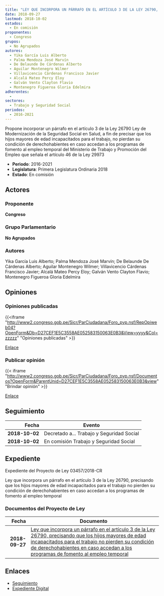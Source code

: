 ```yaml
---
title: "LEY QUE INCORPORA UN PÁRRAFO EN EL ARTÍCULO 3 DE LA LEY 26790, PRECISANDO QUE LOS HIJOS MAYORES DE EDAD INCAPACITADOS PARA EL TRABAJO NO PIERDEN SU CONDICIÓN DE DERECHOHABIENTES EN CASO ACCEDAN A LOS PROGRAMAS DE FOMENTO AL EMPLEO TEMPORAL"
date: 2018-09-27
lastmod: 2018-10-02
estados: 
  - En comisión
proponentes: 
  - Congreso
grupos: 
  - No Agrupados
autores: 
  - Yika García Luis Alberto
  - Palma Mendoza José Marvín
  - De Belaunde De Cárdenas Alberto
  - Aguilar Montenegro Wilmer
  - Villavicencio Cárdenas Francisco Javier
  - Alcalá Mateo Percy Eloy
  - Galván Vento Clayton Flavio
  - Montenegro Figueroa Gloria Edelmira
adherentes: 
  - 
sectores: 
  - Trabajo y Seguridad Social
periodos: 
  - 2016-2021
---
```


Propone incorporar un párrafo en el artículo 3 de la Ley 26790 Ley de Modernización de la Seguridad Social en Salud, a fin de precisar que los hijos mayores de edad incapacitados para el trabajo, no pierdan su condición de derechohabientes en caso accedan a los programas de fomento al empleo temporal del Ministerio de Trabajo y Promoción del Empleo que señala el artículo 46 de la Ley 29973

- **Periodo**: 2016-2021
- **Legislatura**: Primera Legislatura Ordinaria 2018
- **Estado**: En comisión

## Actores

### Proponente

**Congreso**

### Grupo Parlamentario

**No Agrupados**

### Autores

Yika García Luis Alberto; Palma Mendoza José Marvín; De Belaunde De Cárdenas Alberto; Aguilar Montenegro Wilmer; Villavicencio Cárdenas Francisco Javier; Alcalá Mateo Percy Eloy; Galván Vento Clayton Flavio; Montenegro Figueroa Gloria Edelmira


## Opiniones

### Opiniones publicadas

{{<iframe "http://www2.congreso.gob.pe/Sicr/ParCiudadana/Foro_pvp.nsf/RepOpiweb04?OpenForm&Db=D27CEF1E5C3558AE052583150063E0B3&View=yyyy&Col=zzzzz" "Opiniones publicadas" >}}

[Enlace](http://www2.congreso.gob.pe/Sicr/ParCiudadana/Foro_pvp.nsf/RepOpiweb04?OpenForm&Db=D27CEF1E5C3558AE052583150063E0B3&View=yyyy&Col=zzzzz)
### Publicar opinión

{{< iframe "http://www2.congreso.gob.pe/Sicr/ParCiudadana/Foro_pvp.nsf/Documentos?OpenForm&ParentUnid=D27CEF1E5C3558AE052583150063E0B3&view" "Brindar opinión" >}}

[Enlace](http://www2.congreso.gob.pe/Sicr/ParCiudadana/Foro_pvp.nsf/Documentos?OpenForm&ParentUnid=D27CEF1E5C3558AE052583150063E0B3&view)

## Seguimiento

| Fecha | Evento |
|------:|--------|
| **2018-10-02** | Decretado a... Trabajo y Seguridad Social|
| **2018-10-02** | En comisión Trabajo y Seguridad Social|


## Expediente

Expediente del Proyecto de Ley 03457/2018-CR

Ley que incorpora un párrafo en el artículo 3 de la Ley 26790, precisando que los hijos mayores de edad incapacitados para el trabajo no pierden su condición de derechohabientes en caso accedan a los programas de fomento al empleo temporal


### Documentos del Proyecto de Ley

| Fecha | Documento |
|------:|--------|
| **2018-09-27** | [Ley que incorpora un párrafo en el artículo 3 de la Ley 26790, precisando que los hijos mayores de edad incapacitados para el trabajo no pierden su condición de derechohabientes en caso accedan a los programas de fomento al empleo temporal](http://www.leyes.congreso.gob.pe/Documentos/2016_2021/Proyectos_de_Ley_y_de_Resoluciones_Legislativas/PL0345820180927.pdf) |

## Enlaces 

- [Seguimiento](http://www2.congreso.gob.pehttp://www2.congreso.gob.pe/Sicr/TraDocEstProc/CLProLey2016.nsf/f7fff46988ca05b1052578e100829cc7/184aa40e70b55e4805258315007f6e8f?OpenDocument)
- [Expediente Digital](http://www2.congreso.gob.pehttp://www2.congreso.gob.pe/Sicr/TraDocEstProc/CLProLey2016.nsf/f7fff46988ca05b1052578e100829cc7/184aa40e70b55e4805258315007f6e8f?OpenDocument&Click=05257FB7005EB655.eb71d0cf91d8294e05256cdf006b5706/$Body/0.1C6C)
